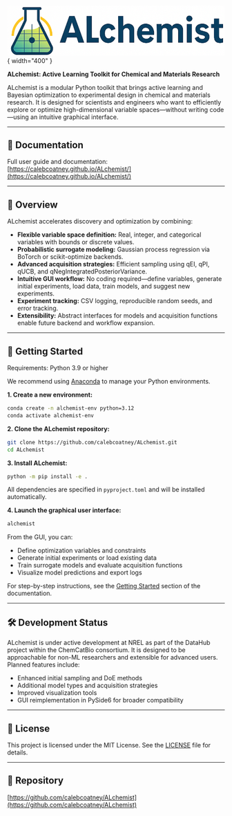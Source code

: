 ![ALchemist](docs/assets/logo.png) { width="400" }

**ALchemist: Active Learning Toolkit for Chemical and Materials Research**

ALchemist is a modular Python toolkit that brings active learning and Bayesian optimization to experimental design in chemical and materials research. It is designed for scientists and engineers who want to efficiently explore or optimize high-dimensional variable spaces—without writing code—using an intuitive graphical interface.

---

## 📖 Documentation

Full user guide and documentation:  
[https://calebcoatney.github.io/ALchemist/](https://calebcoatney.github.io/ALchemist/)

---

## 🚀 Overview

ALchemist accelerates discovery and optimization by combining:

- **Flexible variable space definition:** Real, integer, and categorical variables with bounds or discrete values.
- **Probabilistic surrogate modeling:** Gaussian process regression via BoTorch or scikit-optimize backends.
- **Advanced acquisition strategies:** Efficient sampling using qEI, qPI, qUCB, and qNegIntegratedPosteriorVariance.
- **Intuitive GUI workflow:** No coding required—define variables, generate initial experiments, load data, train models, and suggest new experiments.
- **Experiment tracking:** CSV logging, reproducible random seeds, and error tracking.
- **Extensibility:** Abstract interfaces for models and acquisition functions enable future backend and workflow expansion.

---

## 🧭 Getting Started

Requirements: Python 3.9 or higher

We recommend using [Anaconda](https://www.anaconda.com/products/distribution) to manage your Python environments.

**1. Create a new environment:**
```bash
conda create -n alchemist-env python=3.12
conda activate alchemist-env
```

**2. Clone the ALchemist repository:**
```bash
git clone https://github.com/calebcoatney/ALchemist.git
cd ALchemist
```

**3. Install ALchemist:**
```bash
python -m pip install -e .
```

All dependencies are specified in `pyproject.toml` and will be installed automatically.

**4. Launch the graphical user interface:**
```bash
alchemist
```

From the GUI, you can:

- Define optimization variables and constraints
- Generate initial experiments or load existing data
- Train surrogate models and evaluate acquisition functions
- Visualize model predictions and export logs

For step-by-step instructions, see the [Getting Started](https://calebcoatney.github.io/ALchemist/) section of the documentation.

---

## 🛠️ Development Status

ALchemist is under active development at NREL as part of the DataHub project within the ChemCatBio consortium. It is designed to be approachable for non-ML researchers and extensible for advanced users. Planned features include:

- Enhanced initial sampling and DoE methods
- Additional model types and acquisition strategies
- Improved visualization tools
- GUI reimplementation in PySide6 for broader compatibility

---

## 📄 License

This project is licensed under the MIT License. See the [LICENSE](LICENSE) file for details.

---

## 🔗 Repository

[https://github.com/calebcoatney/ALchemist](https://github.com/calebcoatney/ALchemist)

